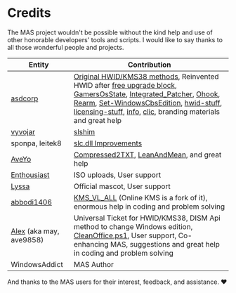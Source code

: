 # Credits

The MAS project wouldn't be possible without the kind help and use of other honorable developers' tools and scripts. I would like to say thanks to all those wonderful people and projects.

| Entity                                                                      | Contribution                                                                                                                                                                                                                                                                                                                                                                                                                                                                                                                                                                                                                                                                                                                                                                                                                                            |
|-----------------------------------------------------------------------------|---------------------------------------------------------------------------------------------------------------------------------------------------------------------------------------------------------------------------------------------------------------------------------------------------------------------------------------------------------------------------------------------------------------------------------------------------------------------------------------------------------------------------------------------------------------------------------------------------------------------------------------------------------------------------------------------------------------------------------------------------------------------------------------------------------------------------------------------------------|
| [asdcorp](https://github.com/asdcorp)                                       | [Original HWID/KMS38 methods](https://nsaneforums.com/topic/316668-microsoft-activation-scripts/page/29/#comment-1497887), Reinvented HWID after [free upgrade block](https://devicepartner.microsoft.com/en-us/communications/comm-windows-ends-installation-path-for-free-windows-7-8-upgrade), [GamersOsState](https://github.com/asdcorp/GamersOsState), [Integrated_Patcher](https://github.com/asdcorp/Integrated_Patcher_3), [Ohook](https://github.com/asdcorp/ohook), [Rearm](https://github.com/asdcorp/rearm), [Set-WindowsCbsEdition](https://github.com/asdcorp/Set-WindowsCbsEdition), [hwid-stuff](https://github.com/massgravel/hwid-stuff), [licensing-stuff](https://github.com/awuctl/licensing-stuff), [info](https://github.com/massgravel/activation), [clic](https://github.com/asdcorp/clic), branding materials and great help |
| [vyvojar](https://github.com/vyvojar)                                       | [slshim](https://app.box.com/s/y71tpcamofcg6zv6k7by6gaex6om3q4d)                                                                                                                                                                                                                                                                                                                                                                                                                                                                                                                                                                                                                                                                                                                                                                                        |
| sponpa, leitek8                                                             | [slc.dll Improvements](https://nsaneforums.com/topic/316668-microsoft-activation-scripts/page/21/?tab=comments#comment-1431257)                                                                                                                                                                                                                                                                                                                                                                                                                                                                                                                                                                                                                                                                                                                         |
| [AveYo](https://github.com/AveYo)                                           | [Compressed2TXT](https://github.com/AveYo/Compressed2TXT), [LeanAndMean](https://github.com/AveYo/LeanAndMean), and great help                                                                                                                                                                                                                                                                                                                                                                                                                                                                                                                                                                                                                                                                                                                          |
| [Enthousiast](https://forums.mydigitallife.net/members/enthousiast.104688/) | ISO uploads, User support                                                                                                                                                                                                                                                                                                                                                                                                                                                                                                                                                                                                                                                                                                                                                                                                                               |
| [Lyssa](https://github.com/thecatontheceiling)                              | Official mascot, User support                                                                                                                                                                                                                                                                                                                                                                                                                                                                                                                                                                                                                                                                                                                                                                                                                           |
| [abbodi1406](https://github.com/abbodi1406)                                 | [KMS_VL_ALL](https://github.com/abbodi1406/KMS_VL_ALL_AIO) (Online KMS is a fork of it), enormous help in coding and problem solving                                                                                                                                                                                                                                                                                                                                                                                                                                                                                                                                                                                                                                                                                                                    |
| [Alex](https://github.com/ave9858) (aka may, ave9858)                       | Universal Ticket for HWID/KMS38, DISM Api method to change Windows edition, [CleanOffice.ps1](https://gist.github.com/ave9858/9fff6af726ba3ddc646285d1bbf37e71), User support, Co-enhancing MAS, suggestions and great help in coding and problem solving                                                                                                                                                                                                                                                                                                                                                                                                                                                                                                                                                                                               |
| WindowsAddict                                                               | MAS Author                                                                                                                                                                                                                                                                                                                                                                                                                                                                                                                                                                                                                                                                                                                                                                                                                                              |

And thanks to the MAS users for their interest, feedback, and assistance. ❤️

